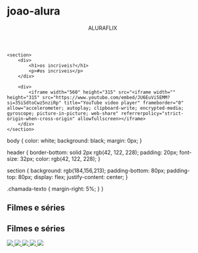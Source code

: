 # joao-alura
<html lang="pt-BR">
<head>
    <link rel="stylesheet" href="styles.css">
    <title>Aluraflix</title>
</head>

<body>
    <header>ALURAFLIX</header>

    <section>
        <div>
            <h1>os incriveis?</h1>
            <p>#os incriveis</p>
        </div>

        <div>
            <iframe width="560" height="315" src="<iframe width="" height="315" src="https://www.youtube.com/embed/JU6EuVi5EMM?si=35iSdtoCwz5nziRp" title="YouTube video player" frameborder="0" allow="accelerometer; autoplay; clipboard-write; encrypted-media; gyroscope; picture-in-picture; web-share" referrerpolicy="strict-origin-when-cross-origin" allowfullscreen></iframe>
        </div>
    </section>

</body>
body {
    color: white;
    background: black;
    margin: 0px;
}

header {
    border-bottom: solid 2px rgb(42, 122, 228);
    padding: 20px;
    font-size: 32px;
    color: rgb(42, 122, 228);
}

section {
    background: rgb(184,156,213);
    padding-bottom: 80px;
    padding-top: 80px;
    display: flex;
    justify-content: center;
}

.chamada-texto {
    margin-right: 5%;
}
}
<!-- código omitido -->

<section>
  <h2>Filmes e séries</h2>
  <div></div>
</section>

<!-- código omitido -->
<!-- código omitido -->

<section>
  <h2>Filmes e séries</h2>
  <div>
    <a href="https://www.youtube.com/watch?v=cs15QqG6Gjc">
      <img src="https://img.youtube.com/vi/cs15QqG6Gjc/maxresdefault.jpg" />
    </a>
    <a href="https://www.youtube.com/watch?v=nCmIwcycUJ8">
      <img src="https://img.youtube.com/vi/nCmIwcycUJ8/maxresdefault.jpg" />
    </a>
    <a href="https://www.youtube.com/watch?v=FvRmEapoHRc">
      <img src="https://img.youtube.com/vi/FvRmEapoHRc/maxresdefault.jpg" />
    </a>
    <a href="https://www.youtube.com/watch?v=Ipkw_hWW-Hw">
      <img src="https://img.youtube.com/vi/Ipkw_hWW-Hw/maxresdefault.jpg" />
    </a>
    <a href="https://www.youtube.com/watch?v=d4DzMNGoyis">
      <img src="https://img.youtube.com/vi/d4DzMNGoyis/maxresdefault.jpg" />
    </a>
  </div>
</section>

<!-- código omitido -->


